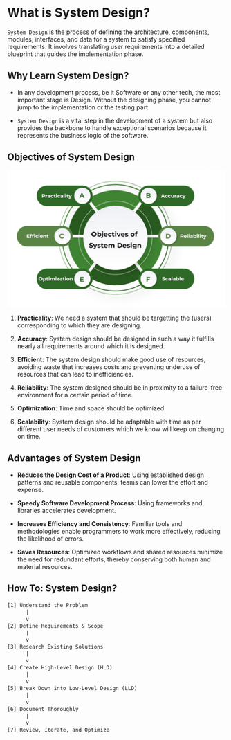 # What is System Design?

`System Design` is the process of defining the architecture, components, modules, interfaces, and data for a system to satisfy specified requirements. It involves translating user requirements into a detailed blueprint that guides the implementation phase.

## Why Learn System Design?

- In any development process, be it Software or any other tech, the most important stage is Design. Without the designing phase, you cannot jump to the implementation or the testing part.

- `System Design` is a vital step in the development of a system but also provides the backbone to handle exceptional scenarios because it represents the business logic of the software.



## Objectives of System Design

![Objectives of System Design](images/objectives.png)

1. **Practicality**: We need a system that should be targetting the (users) corresponding to which they are designing.

2. **Accuracy**: System design should be designed in such a way it fulfills nearly all requirements around which it is designed.

3. **Efficient**: The system design should make good use of resources, avoiding waste that increases costs and preventing underuse of resources that can lead to inefficiencies.

4. **Reliability**: The system designed should be in proximity to a failure-free environment for a certain period of time.

5. **Optimization**: Time and space should be optimized.

6. **Scalability**: System design should be adaptable with time as per different user needs of customers which we know will keep on changing on time.



## Advantages of System Design

- **Reduces the Design Cost of a Product**: Using established design patterns and reusable components, teams can lower the effort and expense.

- **Speedy Software Development Process**: Using frameworks and libraries accelerates development.

- **Increases Efficiency and Consistency**: Familiar tools and methodologies enable programmers to work more effectively, reducing the likelihood of errors.

- **Saves Resources**: Optimized workflows and shared resources minimize the need for redundant efforts, thereby conserving both human and material resources.


## How To: System Design?

```
[1] Understand the Problem
      |
      v
[2] Define Requirements & Scope
      |
      v
[3] Research Existing Solutions
      |
      v
[4] Create High-Level Design (HLD)
      |
      v
[5] Break Down into Low-Level Design (LLD)
      |
      v
[6] Document Thoroughly
      |
      v
[7] Review, Iterate, and Optimize
```
